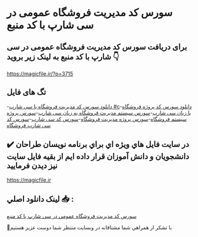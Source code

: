 # سورس کد مدیریت فروشگاه عمومی در سی شارپ با کد منبع

## برای دریافت سورس کد مدیریت فروشگاه عمومی در سی شارپ با کد منبع به لینک زیر بروید 👇

https://magicfile.ir/?p=3715

## تگ های فایل

-[دانلود سورس کد مدیریت فروشگاه با سی شارپ #c](https://magicfile.ir/product/%d9%85%d8%af%db%8c%d8%b1%db%8c%d8%aa-%d9%81%d8%b1%d9%88%d8%b4%da%af%d8%a7%d9%87-%d8%b9%d9%85%d9%88%d9%85%db%8c-%d8%af%d8%b1-%d8%b3%db%8c-%d8%b4%d8%a7%d8%b1%d9%be/)-[دانلود سورس کد پروژه فروشگاه با زبان سی شارپ](https://magicfile.ir/product/%d9%85%d8%af%db%8c%d8%b1%db%8c%d8%aa-%d9%81%d8%b1%d9%88%d8%b4%da%af%d8%a7%d9%87-%d8%b9%d9%85%d9%88%d9%85%db%8c-%d8%af%d8%b1-%d8%b3%db%8c-%d8%b4%d8%a7%d8%b1%d9%be/)-[سورس سیستم مدیریت فروشگاه به زبان سی شارپ](https://magicfile.ir/product/%d9%85%d8%af%db%8c%d8%b1%db%8c%d8%aa-%d9%81%d8%b1%d9%88%d8%b4%da%af%d8%a7%d9%87-%d8%b9%d9%85%d9%88%d9%85%db%8c-%d8%af%d8%b1-%d8%b3%db%8c-%d8%b4%d8%a7%d8%b1%d9%be/)-[سورس پروژه سیستم فروشگاه](https://magicfile.ir/product/%d9%85%d8%af%db%8c%d8%b1%db%8c%d8%aa-%d9%81%d8%b1%d9%88%d8%b4%da%af%d8%a7%d9%87-%d8%b9%d9%85%d9%88%d9%85%db%8c-%d8%af%d8%b1-%d8%b3%db%8c-%d8%b4%d8%a7%d8%b1%d9%be/)-[سورس پروژه مدیریت فروشگاه](https://magicfile.ir/product/%d9%85%d8%af%db%8c%d8%b1%db%8c%d8%aa-%d9%81%d8%b1%d9%88%d8%b4%da%af%d8%a7%d9%87-%d8%b9%d9%85%d9%88%d9%85%db%8c-%d8%af%d8%b1-%d8%b3%db%8c-%d8%b4%d8%a7%d8%b1%d9%be/)-[سورس کد سی شارپ](https://magicfile.ir/product/%d9%85%d8%af%db%8c%d8%b1%db%8c%d8%aa-%d9%81%d8%b1%d9%88%d8%b4%da%af%d8%a7%d9%87-%d8%b9%d9%85%d9%88%d9%85%db%8c-%d8%af%d8%b1-%d8%b3%db%8c-%d8%b4%d8%a7%d8%b1%d9%be/)-[سورس کد سی شارپ فروشگاه](https://magicfile.ir/product/%d9%85%d8%af%db%8c%d8%b1%db%8c%d8%aa-%d9%81%d8%b1%d9%88%d8%b4%da%af%d8%a7%d9%87-%d8%b9%d9%85%d9%88%d9%85%db%8c-%d8%af%d8%b1-%d8%b3%db%8c-%d8%b4%d8%a7%d8%b1%d9%be/)

## ✔️ در سايت فايل هاي ويژه اي براي برنامه نويسان طراحان دانشجويان و دانش آموزان قرار داده ايم از بقيه فايل سايت نيز ديدن فرماييد

https://magicfile.ir


## لينک دانلود اصلي 📥 :

[سورس کد مدیریت فروشگاه عمومی در سی شارپ با کد منبع](https://magicfile.ir/product/%d9%85%d8%af%db%8c%d8%b1%db%8c%d8%aa-%d9%81%d8%b1%d9%88%d8%b4%da%af%d8%a7%d9%87-%d8%b9%d9%85%d9%88%d9%85%db%8c-%d8%af%d8%b1-%d8%b3%db%8c-%d8%b4%d8%a7%d8%b1%d9%be/) 


🙏با تشکر از همراهي شما مشتاقانه در وبسایت منتظر شما دوست عزیز هستیم

